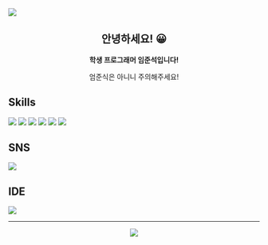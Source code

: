 <img src="https://capsule-render.vercel.app/api?type=wave&color=auto&height=300&section=header&text=limjunseok0929&fontSize=90" />
<div align="center">
  <h2>안녕하세요! 😀</h2>
  <p><b>학생 프로그래머 임준석입니다!</b></p>
  <p>엄준식은 아니니 주의해주세요!</p>
</div>
<div>
    <h2>Skills</h2>
    <img src="https://img.shields.io/badge/HTML-E34F26?style=flat-square&logo=HTML5&logoColor=white"/>
    <img src="https://img.shields.io/badge/CSS-1572B6?style=flat-square&logo=CSS3&logoColor=white"/>
    <img src="https://img.shields.io/badge/JavaScript-F7DF1E?style=flat-square&logo=JavaScript&logoColor=white"/>
    <img src="https://img.shields.io/badge/TypeScript-3178C6?style=flat-square&logo=TypeScript&logoColor=white"/>
    <img src="https://img.shields.io/badge/Python-3776AB?style=flat-square&logo=Python&logoColor=white"/>
    <img src="https://img.shields.io/badge/React-61DAFB?style=flat-square&logo=React&logoColor=white"/>
    <h2>SNS</h2>
    <img src="https://img.shields.io/badge/Discord-5865F2?style=flat-square&logo=Discord&logoColor=white"/>
    <h2>IDE</h2>
    <img src="https://img.shields.io/badge/Visual Studio Code-007ACC?style=flat-square&logo=Visual Studio Code&logoColor=white"/>
</div>
<hr/>
<div align="center">
<img src="http://mazassumnida.wtf/api/v2/generate_badge?boj=limjunseokdev" />
</div>
